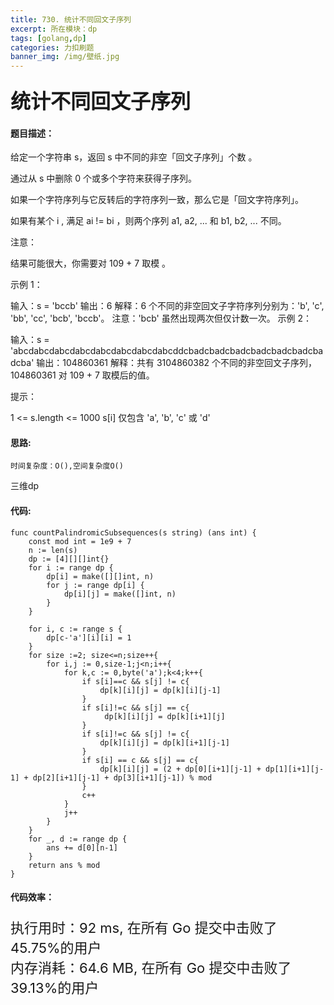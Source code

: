 ```yaml
---
title: 730. 统计不同回文子序列
excerpt: 所在模块：dp
tags: [golang,dp]
categories: 力扣刷题
banner_img: /img/壁纸.jpg
---
```


### <font size=6px>统计不同回文子序列</font>

#### 题目描述：

给定一个字符串 s，返回 s 中不同的非空「回文子序列」个数 。

通过从 s 中删除 0 个或多个字符来获得子序列。

如果一个字符序列与它反转后的字符序列一致，那么它是「回文字符序列」。

如果有某个 i , 满足 ai != bi ，则两个序列 a1, a2, ... 和 b1, b2, ... 不同。

注意：

结果可能很大，你需要对 109 + 7 取模 。


示例 1：

输入：s = 'bccb'
输出：6
解释：6 个不同的非空回文子字符序列分别为：'b', 'c', 'bb', 'cc', 'bcb', 'bccb'。
注意：'bcb' 虽然出现两次但仅计数一次。
示例 2：

输入：s = 'abcdabcdabcdabcdabcdabcdabcdabcddcbadcbadcbadcbadcbadcbadcbadcba'
输出：104860361
解释：共有 3104860382 个不同的非空回文子序列，104860361 对 109 + 7 取模后的值。


提示：

1 <= s.length <= 1000
s[i] 仅包含 'a', 'b', 'c' 或 'd' 

#### 思路:

```
时间复杂度：O(),空间复杂度O()
```

三维dp

#### 代码:

```golang
func countPalindromicSubsequences(s string) (ans int) {
    const mod int = 1e9 + 7
    n := len(s)
    dp := [4][][]int{}
    for i := range dp {
        dp[i] = make([][]int, n)
        for j := range dp[i] {
            dp[i][j] = make([]int, n)
        }
    }

    for i, c := range s {
        dp[c-'a'][i][i] = 1
    }
    for size :=2; size<=n;size++{
        for i,j := 0,size-1;j<n;i++{
            for k,c := 0,byte('a');k<4;k++{
                if s[i]==c && s[j] != c{
                    dp[k][i][j] = dp[k][i][j-1]
                }
                if s[i]!=c && s[j] == c{
                     dp[k][i][j] = dp[k][i+1][j]
                }
                if s[i]!=c && s[j] != c{
                    dp[k][i][j] = dp[k][i+1][j-1]
                }
                if s[i] == c && s[j] == c{
                    dp[k][i][j] = (2 + dp[0][i+1][j-1] + dp[1][i+1][j-1] + dp[2][i+1][j-1] + dp[3][i+1][j-1]) % mod
                }
                c++
            }
            j++
        }
    }
    for _, d := range dp {
        ans += d[0][n-1]
    }
    return ans % mod
}
```

#### 代码效率：

<p class="note note-primary"; style="font-size:22px">
   执行用时：92 ms, 在所有 Go 提交中击败了45.75%的用户<br>
   内存消耗：64.6 MB, 在所有 Go 提交中击败了39.13%的用户
</p>



